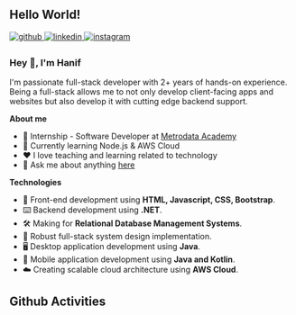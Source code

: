 ## Hello World!

<a href="https://github.com/fahrihanif" target="_blank">
<img src=https://img.shields.io/badge/github-%2324292e.svg?&style=for-the-badge&logo=github&logoColor=white alt=github style="margin-bottom: 5px;" />
</a>
<a href="https://linkedin.com/in/fahrihanif" target="_blank">
<img src=https://img.shields.io/badge/linkedin-%231E77B5.svg?&style=for-the-badge&logo=linkedin&logoColor=white alt=linkedin style="margin-bottom: 5px;" />
</a>
<a href="https://instagram.com/_fahrihanif" target="_blank">
<img src=https://img.shields.io/badge/instagram-%23000000.svg?&style=for-the-badge&logo=instagram&logoColor=white alt=instagram style="margin-bottom: 5px;" />
</a>  

### Hey 👋, I'm Hanif  
I'm passionate full-stack developer with 2+ years of hands-on experience. Being a full-stack allows me to not only develop client-facing apps and websites but also develop it with cutting edge backend support.  
  
**About me**
- 💼 Internship - Software Developer at [Metrodata Academy](https://metrodataacademy.id/tentang-kami)
- 📖 Currently learning Node.js & AWS Cloud
- ❤️ I love teaching and learning related to technology
- 💬 Ask me about anything [here](https://www.linkedin.com/in/fahrihanif/)


**Technologies**
- 🎨 Front-end development using **HTML, Javascript, CSS, Bootstrap**.
- ⌨️ Backend development using **.NET**.
- 🛠️ Making for **Relational Database Management Systems**.
- 🧩 Robust full-stack system design implementation.
- 🖥️ Desktop application development using **Java**.
- 📲 Mobile application development using **Java and Kotlin**.
- ☁️ Creating scalable cloud architecture using **AWS Cloud**.

## Github Activities  
<!--RECENT_ACTIVITY:start-->
